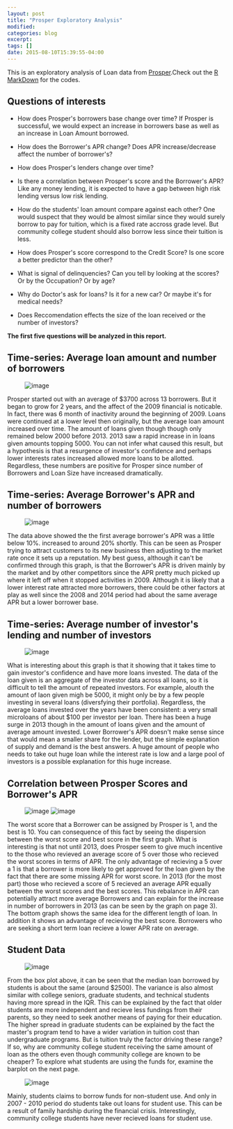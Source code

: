 ```yaml
---
layout: post
title: "Prosper Exploratory Analysis"
modified:
categories: blog
excerpt:
tags: []
date: 2015-08-10T15:39:55-04:00
---
```


This is an exploratory analysis of Loan data from [Prosper][prosperweb].Check out the [R MarkDown][prospercode] for the codes.


## Questions of interests

* How does Prosper's borrowers base change over time? If Prosper is successful, we would expect an increase in borrowers base as well as an increase in Loan Amount borrowed. 

* How does the Borrower's APR change? Does APR increase/decrease affect the number of borrower's? 

* How does Prosper's lenders change over time? 

* Is there a correlation between Prosper's score and the Borrower's APR? Like any money lending, it is expected to have a gap between high risk lending versus low risk lending.

* How do the students' loan amount compare against each other? One would suspect that they would be almost similar since they would surely borrow to pay for tuition, which is a fixed rate accross grade level. But community college student should also borrow less since their tuition is less. 

* How does Prosper's score correspond to the Credit Score? Is one score a better predictor than the other?

* What is signal of delinquencies? Can you tell by looking at the scores? Or by the Occupation? Or by age?

* Why do Doctor's ask for loans? Is it for a new car? Or maybe it's for medical needs?

* Does Reccomendation effects the size of the loan received or the number of investors?

__The first five questions will be analyzed in this report.__

## Time-series: Average loan amount and number of borrowers

<figure>
	<img src="{{ site.url }}/images/timeseries1.png" alt="image">
	<figcaption></figcaption>
</figure>

Prosper started out with an average of $3700 across 13 borrowers. But it began to grow for 2 years, and the affect of the 2009 financial is noticable. In fact, there was 6 month of inactivity around the beginning of 2009. Loans were continued at a lower level then originally, but the average loan amount increased over time. The amount of loans given though though only remained below 2000 before 2013. 2013 saw a rapid increase in in loans given amounts topping 5000. You can not infer what caused this result, but a hypothesis is that a resurgence of investor's confidence and perhaps lower interests rates increased allowed more loans to be allotted. Regardless, these numbers are positive for Prosper since number of Borrowers and Loan Size have increased dramatically. 

## Time-series: Average Borrower's APR and number of borrowers

<figure>
	<img src="{{ site.url }}/images/timeseries2.png" alt="image">
	<figcaption></figcaption>
</figure>

The data above showed the the first average borrower's APR was a little below 10%. increased to around 20% shortly. This can be seen as Prosper trying to attract customers to its new business then adjusting to the market rate once it sets up a reputation. My best guess, although it can't be confirmed through this graph, is that the Borrower's APR is driven mainly by the market and by other competitors since the APR pretty much picked up where it left off when it stopped activities in 2009. Although it is likely that a lower interest rate attracted more borrowers, there could be other factors at play as well since the 2008 and 2014 period had about the same average APR but a lower borrower base.  

## Time-series: Average number of investor's lending and number of investors

<figure>
	<img src="{{ site.url }}/images/timeseries3.png" alt="image">
	<figcaption></figcaption>
</figure>

What is interesting about this graph is that it showing that it takes time to gain investor's confidence and have more loans invested. The data of the loan given is an aggregate of the investor data across all loans, so it is difficult to tell the amount of repeated investors. For example, alouth the amount of laon given migh be 5000, it might only be by a few people investing in several loans (diversfying their portfolia). Regardless, the average loans invested over the years have been consistent: a very small microloans of about $100 per investor per loan. There has been a huge surge in 2013 though in the amount of loans given and the amount of average amount invested. Lower Borrower's APR doesn't make sense since that would mean a smaller share for the lender, but the simple explanation of supply and demand is the best answers. A huge amount of people who needs to take out huge loan while the interest rate is low and a large pool of investors is a possible explanation for this huge increase. 

## Correlation between Prosper Scores and Borrower's APR

<figure>
	<img src="{{ site.url }}/images/correlation1.png" alt="image">
	<img src="{{ site.url }}/images/correlation2.png" alt="image">
	<figcaption></figcaption>
</figure>

The worst score that a Borrower can be assigned by Prosper is 1, and the best is 10. You can consequence of this fact by seeing the dispersion between the worst score and best score in the first graph. What is interesting is that not until 2013, does Prosper seem to give much incentive to the those who revieved an average score of 5 over those who recieved the worst scores in terms of APR. The only advantage of recieving a 5 over a 1 is that a borrower is more likely to get approved for the loan given by the fact that there are some missing APR for worst score. In 2013 (for the most part) those who recieved a score of 5 recieved an average APR equally between the worst scores and the best scores. This rebalance in APR can potentially attract more average Borrowers and can explain for the increase in number of borrowers in 2013 (as can be seen by the graph on page 3). The bottom graph shows the same idea for the different length of loan. In addition it shows an advantage of recieving the best score. Borrowers who are seeking a short term loan recieve a lower APR rate on average.  

## Student Data

<figure>
	<img src="{{ site.url }}/images/student_data1.png" alt="image">
	<figcaption></figcaption>
</figure>

From the box plot above, it can be seen that the median loan borrowed by students is about the same (around $2500). The variance is also almost similar with college seniors, graduate students, and technical students having more spread in the IQR. This can be explained by the fact that older students are more independent and recieve less fundings from their parents, so they need to seek another means of paying for their education. The higher spread in graduate students can be explained by the fact the master's program tend to have a wider variation in tuition cost than undergraduate programs. But is tuition truly the factor driving these range? If so, why are community college student receiving the same amount of loan as the others even though community college are known to be cheaper? To explore what students are using the funds for, examine the barplot on the next page. 

<figure>
	<img src="{{ site.url }}/images/student_data2.png" alt="image">
	<figcaption></figcaption>
</figure>

Mainly, students claims to borrow funds for non-student use. And only in 2007 - 2010 period do students take out loans for student use. This can be a result of family hardship during the financial crisis. Interestingly, community college students have never recieved loans for student use.  


[prospercode]: https://github.com/vincentpham1991/ProsperExploratoryAnalysis/blob/master/prosper_exploratory.RMD

[prosperweb]: https://www.prosper.com/tools/
